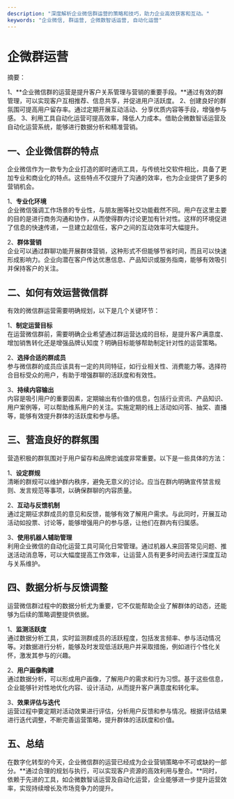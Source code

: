 ```yaml
---
description: "深度解析企业微信群运营的策略和技巧，助力企业高效获客和互动。"
keywords: "企业微信, 群运营, 企微数智话运营, 自动化运营"
---
```

# 企微群运营

摘要： 

1、**企业微信群的运营是提升客户关系管理与营销的重要手段。**通过有效的群管理，可以实现客户互相推荐、信息共享，并促进用户活跃度。 
2、创建良好的群氛围可提高用户留存率。通过定期开展互动活动、分享优质内容等手段，增强参与感。
3、利用工具自动化运营可提高效率，降低人力成本。借助企微数智话运营及自动化运营系统，能够进行数据分析和精准营销。

## 一、企业微信群的特点

企业微信作为一款专为企业打造的即时通讯工具，与传统社交软件相比，具备了更加专业和商业化的特点。这些特点不仅提升了沟通的效率，也为企业提供了更多的营销机会。

1、**专业化环境**  
企业微信强调工作场景的专业性，与朋友圈等社交功能截然不同。用户在这里主要的目的是进行商务沟通和协作，从而使得群内讨论更加有针对性。这样的环境促进了信息的快速传递，一旦建立起信任，客户之间的互动效率可大幅提升。

2、**群体营销**  
企业可以通过群聊功能开展群体营销，这种形式不但能够节省时间，而且可以快速形成影响力。企业向潜在客户传达优惠信息、产品知识或服务指南，能够有效吸引并保持客户的关注。

## 二、如何有效运营微信群

有效的微信群运营需要明确规划，以下是几个关键环节：

1、**制定运营目标**  
在运营微信群前，需要明确企业希望通过群运营达成的目标，是提升客户满意度、增加销售转化还是增强品牌认知度？明确目标能够帮助制定针对性的运营策略。

2、**选择合适的群成员**  
参与微信群的成员应该具有一定的共同特征，如行业相关性、消费能力等。选择符合目标受众的用户，有助于增强群聊的活跃度和有效性。

3、**持续内容输出**  
内容是吸引用户的重要因素，定期输出有价值的信息，包括行业资讯、产品知识、用户案例等，可以帮助维系用户的关注。实施定期的线上活动如问答、抽奖、直播等，能够有效提升群体的活跃度和参与感。

## 三、营造良好的群氛围

营造积极的群氛围对于用户留存和品牌忠诚度非常重要。以下是一些具体的方法：

1、**设定群规**  
清晰的群规可以维护群内秩序，避免无意义的讨论。应当在群内明确宣传禁言规则、发言规范等事项，以确保群聊的内容质量。

2、**互动与反馈机制**  
通过定期征求群成员的意见和反馈，能够有效了解用户需求。与此同时，开展互动活动如投票、讨论等，能够增强用户的参与感，让他们在群内有归属感。

3、**使用机器人辅助管理**  
利用企业微信的自动化运营工具可简化日常管理。通过机器人来回答常见问题、推送活动消息等，可以大幅度提高工作效率，让运营人员有更多时间去进行深度互动与关系维护。

## 四、数据分析与反馈调整

运营微信群过程中的数据分析尤为重要，它不仅能帮助企业了解群体的动态，还能够为后续的策略调整提供依据。

1、**监测活跃度**  
通过数据分析工具，实时监测群成员的活跃程度，包括发言频率、参与活动情况等。对数据进行分析，能够及时发现低活跃用户并采取措施，例如进行个性化关怀，激发其参与的兴趣。

2、**用户画像构建**  
通过数据分析，可以形成用户画像，了解用户的需求和行为习惯。基于这些信息，企业能够针对性地优化内容、设计活动，从而提升客户满意度和转化率。

3、**效果评估与迭代**  
运营过程中要定期对活动效果进行评估，分析用户反馈和参与情况。根据评估结果进行迭代调整，不断完善运营策略，提升群体的活跃度和价值。

## 五、总结

在数字化转型的今天，企业微信群的运营已经成为企业营销策略中不可或缺的一部分。**通过合理的规划与执行，可以实现客户资源的高效利用与整合。**同时，依赖于先进的工具，如企微数智话运营及自动化运营，企业能够进一步提升运营效率，实现持续增长及市场竞争力的提升。
